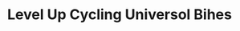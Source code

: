 ---
title: "Level Up Cycling Universol Bihes"
url: /pereira/level-up-cycling-universol-bihes/
shop: Fahrrad
---